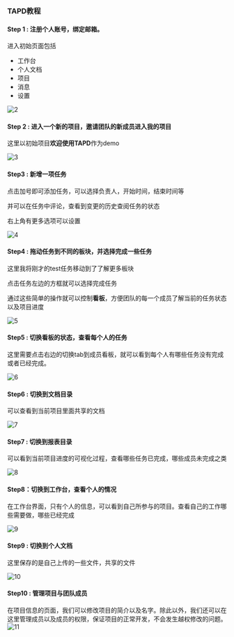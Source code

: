 ### TAPD教程
#### Step 1 : 注册个人账号，绑定邮箱。

进入初始页面包括

+ 工作台
+ 个人文档
+ 项目
+ 消息
+ 设置

![2](https://img-blog.csdnimg.cn/20190414154103745.png?x-oss-process=image/watermark,type_ZmFuZ3poZW5naGVpdGk,shadow_10,text_aHR0cHM6Ly9ibG9nLmNzZG4ubmV0L2RpY2tkaWNrMTEx,size_16,color_FFFFFF,t_70)

#### Step 2 : 进入一个新的项目，邀请团队的新成员进入我的项目

这里以初始项目**欢迎使用TAPD**作为demo

![3](https://img-blog.csdnimg.cn/20190414154113146.png?x-oss-process=image/watermark,type_ZmFuZ3poZW5naGVpdGk,shadow_10,text_aHR0cHM6Ly9ibG9nLmNzZG4ubmV0L2RpY2tkaWNrMTEx,size_16,color_FFFFFF,t_70)

#### Step3 : 新增一项任务

点击加号即可添加任务，可以选择负责人，开始时间，结束时间等

并可以在任务中评论，查看到变更的历史查阅任务的状态

右上角有更多选项可以设置

![4](https://img-blog.csdnimg.cn/20190414154124679.png?x-oss-process=image/watermark,type_ZmFuZ3poZW5naGVpdGk,shadow_10,text_aHR0cHM6Ly9ibG9nLmNzZG4ubmV0L2RpY2tkaWNrMTEx,size_16,color_FFFFFF,t_70)

#### Step4 : 拖动任务到不同的板块，并选择完成一些任务

这里我将刚才的test任务移动到了了解更多板块

点击任务左边的方框就可以选择完成任务

通过这些简单的操作就可以控制**看板**，方便团队的每一个成员了解当前的任务状态以及项目进度

![5](https://img-blog.csdnimg.cn/20190414154135570.png?x-oss-process=image/watermark,type_ZmFuZ3poZW5naGVpdGk,shadow_10,text_aHR0cHM6Ly9ibG9nLmNzZG4ubmV0L2RpY2tkaWNrMTEx,size_16,color_FFFFFF,t_70)

#### Step5 : 切换看板的状态，查看每个人的任务

这里需要点击右边的切换tab到成员看板，就可以看到每个人有哪些任务没有完成或者已经完成。

![6](https://img-blog.csdnimg.cn/20190414154150849.png?x-oss-process=image/watermark,type_ZmFuZ3poZW5naGVpdGk,shadow_10,text_aHR0cHM6Ly9ibG9nLmNzZG4ubmV0L2RpY2tkaWNrMTEx,size_16,color_FFFFFF,t_70)

#### Step6 : 切换到文档目录

可以查看到当前项目里面共享的文档

![7](https://img-blog.csdnimg.cn/20190414154201580.png?x-oss-process=image/watermark,type_ZmFuZ3poZW5naGVpdGk,shadow_10,text_aHR0cHM6Ly9ibG9nLmNzZG4ubmV0L2RpY2tkaWNrMTEx,size_16,color_FFFFFF,t_70)

#### Step7 : 切换到报表目录

可以看到当前项目进度的可视化过程，查看哪些任务已完成，哪些成员未完成之类

![8](https://img-blog.csdnimg.cn/2019041415421254.png?x-oss-process=image/watermark,type_ZmFuZ3poZW5naGVpdGk,shadow_10,text_aHR0cHM6Ly9ibG9nLmNzZG4ubmV0L2RpY2tkaWNrMTEx,size_16,color_FFFFFF,t_70)



#### Step8：切换到工作台，查看个人的情况

在工作台界面，只有个人的信息，可以看到自己所参与的项目。查看自己的工作哪些需要做，哪些已经完成

![9](https://img-blog.csdnimg.cn/20190414154221784.png?x-oss-process=image/watermark,type_ZmFuZ3poZW5naGVpdGk,shadow_10,text_aHR0cHM6Ly9ibG9nLmNzZG4ubmV0L2RpY2tkaWNrMTEx,size_16,color_FFFFFF,t_70)



#### Step9 : 切换到个人文档

这里保存的是自己上传的一些文件，共享的文件

![10](https://img-blog.csdnimg.cn/20190414154231143.png?x-oss-process=image/watermark,type_ZmFuZ3poZW5naGVpdGk,shadow_10,text_aHR0cHM6Ly9ibG9nLmNzZG4ubmV0L2RpY2tkaWNrMTEx,size_16,color_FFFFFF,t_70)
#### Step10 : 管理项目与团队成员
在项目信息的页面，我们可以修改项目的简介以及名字。除此以外，我们还可以在这里管理成员以及成员的权限，保证项目的正常开发，不会发生越权修改的问题。
![11](https://img-blog.csdnimg.cn/20190618150837823.jpg?x-oss-process=image/watermark,type_ZmFuZ3poZW5naGVpdGk,shadow_10,text_aHR0cHM6Ly9ibG9nLmNzZG4ubmV0L2RpY2tkaWNrMTEx,size_16,color_FFFFFF,t_70)